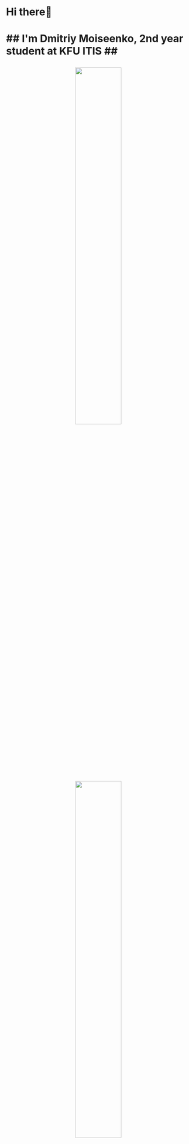 <p text-align="center">
  <h1>Hi there👋<h1/>
  ## I'm Dmitriy Moiseenko, 2nd year student at KFU ITIS
  ##
</p>


<p align="center">
  <img height="50%" width="auto" src ="https://github-readme-stats.vercel.app/api?username=lovecloudzzz&show_icons=true&theme=buefy&card_width=200&hide_title=true">
  <img height="50%" width="auto" src ="https://github-readme-stats.vercel.app/api/top-langs/?username=lovecloudzzz&layout=compact">
</p>

<div align="center">
  <br>
  <a href="https://www.linkedin.com/in/dmitriy-moiseenko-406357271/">
    <img src="https://img.shields.io/badge/LinkedIn-0077B5?style=for-the-badge&logo=linkedin&logoColor=white">
  </a>
  <a href="https://t.me/yeuxfroids">
    <img src="https://img.shields.io/badge/Telegram-2CA5E0?style=for-the-badge&logo=telegram&logoColor=white">
  </a>
<div/>
